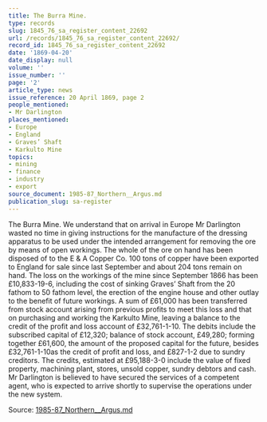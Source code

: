 ```yaml
---
title: The Burra Mine.
type: records
slug: 1845_76_sa_register_content_22692
url: /records/1845_76_sa_register_content_22692/
record_id: 1845_76_sa_register_content_22692
date: '1869-04-20'
date_display: null
volume: ''
issue_number: ''
page: '2'
article_type: news
issue_reference: 20 April 1869, page 2
people_mentioned:
- Mr Darlington
places_mentioned:
- Europe
- England
- Graves’ Shaft
- Karkulto Mine
topics:
- mining
- finance
- industry
- export
source_document: 1985-87_Northern__Argus.md
publication_slug: sa-register
---
```


The Burra Mine.  We understand that on arrival in Europe Mr Darlington wasted no time in giving instructions for the manufacture of the dressing apparatus to be used under the intended arrangement for removing the ore by means of open workings.  The whole of the ore on hand has been disposed of to the E & A Copper Co.  100 tons of copper have been exported to England for sale since last September and about 204 tons remain on hand.  The loss on the workings of the mine since September 1866 has been £10,833-19-6, including the cost of sinking Graves’ Shaft from the 20 fathom to 50 fathom level, the erection of the engine house and other outlay to the benefit of future workings.  A sum of £61,000 has been transferred from stock account arising from previous profits to meet this loss and that on purchasing and working the Karkulto Mine, leaving a balance to the credit of the profit and loss account of £32,761-1-10.  The debits include the subscribed capital of £12,320; balance of stock account, £49,280; forming together £61,600, the amount of the proposed capital for the future, besides £32,761-1-10as the credit of profit and loss, and £827-1-2 due to sundry creditors.  The credits, estimated at £95,188-3-0 include the value of fixed property, machining plant, stores, unsold copper, sundry debtors and cash.  Mr Darlington is believed to have secured the services of a competent agent, who is expected to arrive shortly to supervise the operations under the new system.

Source: [1985-87_Northern__Argus.md](/downloads/markdown/1985-87_Northern__Argus.md)
